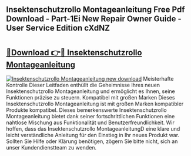 ## Insektenschutzrollo Montageanleitung Free Pdf Download - Part-1Ei New Repair Owner Guide - User Service Edition cXdNZ

# <h2><a href="http://df7w5zt.blite.top/?on=Insektenschutzrollo+Montageanleitung">🔗Download 👉🔴 Insektenschutzrollo Montageanleitung</a></h2>

[![Insektenschutzrollo Montageanleitung new download](https://i.imgur.com/lujVjoI.png)](http://df7w5zt.blite.top/?on=Insektenschutzrollo+Montageanleitung)
Meisterhafte Kontrolle Dieser Leitfaden enthüllt die Geheimnisse Ihres neuen Insektenschutzrollo Montageanleitung und ermöglicht es Ihnen, seine Funktionen präzise zu steuern. Kompatibel mit großen Marken Dieses Insektenschutzrollo Montageanleitung ist mit großen Marken kompatibler Produkte kompatibel. Dieses bemerkenswerte Insektenschutzrollo Montageanleitung bietet dank seiner fortschrittlichen Funktionen eine nahtlose Mischung aus Funktionalität und Benutzerfreundlichkeit. Wir hoffen, dass das Insektenschutzrollo MontageanleitungD eine klare und leicht verständliche Anleitung für den Einstieg in Ihr neues Produkt war. Sollten Sie Hilfe oder Klärung benötigen, zögern Sie bitte nicht, sich an unser Kundendienstteam zu wenden.
